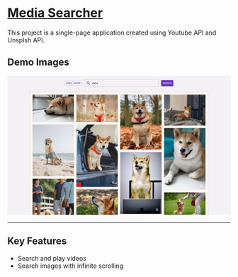 # [Media Searcher](https://sp-searcher.netlify.app)

This project is a single-page application created using Youtube API and Unsplsh API. 

## Demo Images
![MS](https://github.com/shawnpruden/sp-searcher/blob/main/demo/searcher-home.png?raw=true)

---

## Key Features
- Search and play videos
- Search images with infinite scrolling
